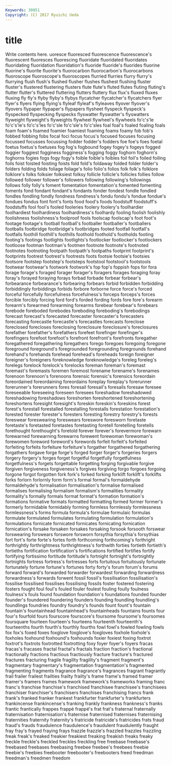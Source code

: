 ```yaml
---
Keywords: 30851 
Copyright: (C) 2017 Ryuichi Ueda
---
```


# title

Write contents here.
uoresce
fluoresced fluorescence fluorescence's fluorescent fluoresces fluorescing fluoridate fluoridated fluoridates fluoridating
fluoridation fluoridation's fluoride fluoride's fluorides fluorine fluorine's fluorite fluorite's fluorocarbon
fluorocarbon's fluorocarbons fluoroscope fluoroscope's fluoroscopes flurried flurries flurry flurry's flurrying
flush flush's flushed flusher flushes flushest flushing fluster fluster's flustered
flustering flusters flute flute's fluted flutes fluting fluting's flutter flutter's
fluttered fluttering flutters fluttery flux flux's fluxed fluxes fluxing fly
fly's flyby flyby's flybys flycatcher flycatcher's flycatchers flyer flyer's flyers
flying flying's flyleaf flyleaf's flyleaves flyover flyover's flyovers flypaper flypaper's
flypapers flysheet flyspeck flyspeck's flyspecked flyspecking flyspecks flyswatter flyswatter's flyswatters
flyweight flyweight's flyweights flywheel flywheel's flywheels fo'c's'le fo'c's'le's fo'c's'les fo'c'sle
fo'c'sle's fo'c'sles foal foal's foaled foaling foals foam foam's foamed
foamier foamiest foaming foams foamy fob fob's fobbed fobbing fobs
focal foci focus focus's focused focuses focusing focussed focusses focussing
fodder fodder's fodders foe foe's foes foetal foetus foetus's foetuses
fog fog's fogbound fogey fogey's fogeys fogged foggier foggiest fogginess
fogginess's fogging foggy foghorn foghorn's foghorns fogies fogs fogy fogy's
foible foible's foibles foil foil's foiled foiling foils foist foisted
foisting foists fold fold's foldaway folded folder folder's folders folding
folds foliage foliage's folio folio's folios folk folk's folklore folklore's
folks folksier folksiest folksy follicle follicle's follicles follies follow followed
follower follower's followers following following's followings follows folly folly's foment
fomentation fomentation's fomented fomenting foments fond fondant fondant's fondants fonder
fondest fondle fondled fondles fondling fondly fondness fondness's fondu fondu's
fondue fondue's fondues fondus font font's fonts food food's foods
foodstuff foodstuff's foodstuffs fool fool's fooled fooleries foolery foolery's foolhardier
foolhardiest foolhardiness foolhardiness's foolhardy fooling foolish foolishly foolishness foolishness's foolproof
fools foolscap foolscap's foot foot's footage footage's football football's footballer
footballer's footballers footballs footbridge footbridge's footbridges footed footfall footfall's footfalls
foothill foothill's foothills foothold foothold's footholds footing footing's footings footlights
footlights's footlocker footlocker's footlockers footloose footman footman's footmen footnote footnote's
footnoted footnotes footnoting footpath footpath's footpaths footprint footprint's footprints footrest
footrest's footrests foots footsie footsie's footsies footsore footstep footstep's footsteps
footstool footstool's footstools footwear footwear's footwork footwork's fop fop's foppish
fops for fora forage forage's foraged forager forager's foragers forages
foraging foray foray's forayed foraying forays forbad forbade forbear forbear's
forbearance forbearance's forbearing forbears forbid forbidden forbidding forbiddingly forbiddings forbids
forbore forborne force force's forced forceful forcefully forcefulness forcefulness's forceps
forceps's forces forcible forcibly forcing ford ford's forded fording fords
fore fore's forearm forearm's forearmed forearming forearms forebear forebear's forebears
forebode foreboded forebodes foreboding foreboding's forebodings forecast forecast's forecasted forecaster
forecaster's forecasters forecasting forecastle forecastle's forecastles forecasts foreclose foreclosed forecloses
foreclosing foreclosure foreclosure's foreclosures forefather forefather's forefathers forefeet forefinger forefinger's
forefingers forefoot forefoot's forefront forefront's forefronts foregather foregathered foregathering foregathers
forego foregoes foregoing foregone foreground foreground's foregrounded foregrounding foregrounds forehand
forehand's forehands forehead forehead's foreheads foreign foreigner foreigner's foreigners foreknowledge
foreknowledge's foreleg foreleg's forelegs forelock forelock's forelocks foreman foreman's foremast
foremast's foremasts foremen foremost forename forename's forenames forenoon forenoon's forenoons
forensic forensic's forensics foreordain foreordained foreordaining foreordains foreplay foreplay's forerunner
forerunner's forerunners fores foresail foresail's foresails foresaw foresee foreseeable foreseeing
foreseen foresees foreshadow foreshadowed foreshadowing foreshadows foreshorten foreshortened foreshortening foreshortens
foresight foresight's foreskin foreskin's foreskins forest forest's forestall forestalled forestalling
forestalls forestation forestation's forested forester forester's foresters foresting forestry forestry's
forests foreswear foreswearing foreswears foreswore foresworn foretaste foretaste's foretasted foretastes
foretasting foretell foretelling foretells forethought forethought's foretold forever forever's forevermore
forewarn forewarned forewarning forewarns forewent forewoman forewoman's forewomen foreword foreword's
forewords forfeit forfeit's forfeited forfeiting forfeits forfeiture forfeiture's forgather forgathered
forgathering forgathers forgave forge forge's forged forger forger's forgeries forgers
forgery forgery's forges forget forgetful forgetfully forgetfulness forgetfulness's forgets forgettable
forgetting forging forgivable forgive forgiven forgiveness forgiveness's forgives forgiving forgo
forgoes forgoing forgone forgot forgotten fork fork's forked forking forklift
forklift's forklifts forks forlorn forlornly form form's formal formal's formaldehyde
formaldehyde's formalisation formalisation's formalise formalised formalises formalising formalism formalism's formalities
formality formality's formally formals format format's formation formation's formations formative
formats formatted formatting formed former former's formerly formidable formidably forming
formless formlessly formlessness formlessness's forms formula formula's formulae formulaic formulas
formulate formulated formulates formulating formulation formulation's formulations fornicate fornicated fornicates
fornicating fornication fornication's forsake forsaken forsakes forsaking forsook forsooth forswear
forswearing forswears forswore forsworn forsythia forsythia's forsythias fort fort's forte
forte's fortes forth forthcoming forthcoming's forthright forthrightly forthrightness forthrightness's forthwith
forties fortieth fortieth's fortieths fortification fortification's fortifications fortified fortifies fortify
fortifying fortissimo fortitude fortitude's fortnight fortnight's fortnightly fortnights fortress fortress's
fortresses forts fortuitous fortuitously fortunate fortunately fortune fortune's fortunes forty
forty's forum forum's forums forward forward's forwarded forwarder forwardest forwarding
forwardness forwardness's forwards forwent fossil fossil's fossilisation fossilisation's fossilise fossilised
fossilises fossilising fossils foster fostered fostering fosters fought foul foul's
fouled fouler foulest fouling foully foulness foulness's fouls found foundation
foundation's foundations founded founder founder's foundered foundering founders founding foundling
foundling's foundlings foundries foundry foundry's founds fount fount's fountain fountain's
fountainhead fountainhead's fountainheads fountains founts four four's fourfold fours fourscore
fourscore's foursome foursome's foursomes foursquare fourteen fourteen's fourteens fourteenth fourteenth's
fourteenths fourth fourth's fourthly fourths fowl fowl's fowled fowling fowls
fox fox's foxed foxes foxglove foxglove's foxgloves foxhole foxhole's foxholes
foxhound foxhound's foxhounds foxier foxiest foxing foxtrot foxtrot's foxtrots foxtrotted
foxtrotting foxy foyer foyer's foyers fracas fracas's fracases fractal fractal's
fractals fraction fraction's fractional fractionally fractions fractious fractiously fracture fracture's
fractured fractures fracturing fragile fragility fragility's fragment fragment's fragmentary fragmentary's
fragmentation fragmentation's fragmented fragmenting fragments fragrance fragrance's fragrances fragrant fragrantly
frail frailer frailest frailties frailty frailty's frame frame's framed framer
framer's framers frames framework framework's frameworks framing franc franc's franchise
franchise's franchised franchisee franchisee's franchisees franchiser franchiser's franchisers franchises franchising
francs frank frank's franked franker frankest frankfurter frankfurter's frankfurters frankincense
frankincense's franking frankly frankness frankness's franks frantic frantically frappes frappé
frappé's frat frat's fraternal fraternally fraternisation fraternisation's fraternise fraternised fraternises
fraternising fraternities fraternity fraternity's fratricide fratricide's fratricides frats fraud fraud's
frauds fraudulence fraudulence's fraudulent fraudulently fraught fray fray's frayed fraying
frays frazzle frazzle's frazzled frazzles frazzling freak freak's freaked freakier
freakiest freaking freakish freaks freaky freckle freckle's freckled freckles freckling
free freebase freebase's freebased freebases freebasing freebee freebee's freebees freebie
freebie's freebies freebooter freebooter's freebooters freed freedman freedman's freedmen freedom
